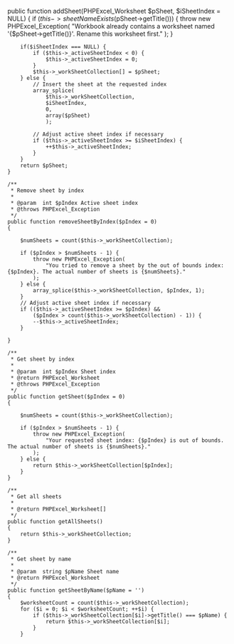  public function addSheet(PHPExcel_Worksheet $pSheet, $iSheetIndex = NULL)
    {
        if ($this->sheetNameExists($pSheet->getTitle())) {
            throw new PHPExcel_Exception(
            	"Workbook already contains a worksheet named '{$pSheet->getTitle()}'. Rename this worksheet first."
            );
        }

        if($iSheetIndex === NULL) {
            if ($this->_activeSheetIndex < 0) {
                $this->_activeSheetIndex = 0;
            }
            $this->_workSheetCollection[] = $pSheet;
        } else {
            // Insert the sheet at the requested index
            array_splice(
                $this->_workSheetCollection,
                $iSheetIndex,
                0,
                array($pSheet)
                );

            // Adjust active sheet index if necessary
            if ($this->_activeSheetIndex >= $iSheetIndex) {
                ++$this->_activeSheetIndex;
            }
        }
        return $pSheet;
    }

    /**
     * Remove sheet by index
     *
     * @param  int $pIndex Active sheet index
     * @throws PHPExcel_Exception
     */
    public function removeSheetByIndex($pIndex = 0)
    {

        $numSheets = count($this->_workSheetCollection);

        if ($pIndex > $numSheets - 1) {
            throw new PHPExcel_Exception(
            	"You tried to remove a sheet by the out of bounds index: {$pIndex}. The actual number of sheets is {$numSheets}."
            );
        } else {
            array_splice($this->_workSheetCollection, $pIndex, 1);
        }
        // Adjust active sheet index if necessary
        if (($this->_activeSheetIndex >= $pIndex) &&
            ($pIndex > count($this->_workSheetCollection) - 1)) {
            --$this->_activeSheetIndex;
        }

    }

    /**
     * Get sheet by index
     *
     * @param  int $pIndex Sheet index
     * @return PHPExcel_Worksheet
     * @throws PHPExcel_Exception
     */
    public function getSheet($pIndex = 0)
    {

        $numSheets = count($this->_workSheetCollection);

        if ($pIndex > $numSheets - 1) {
            throw new PHPExcel_Exception(
            	"Your requested sheet index: {$pIndex} is out of bounds. The actual number of sheets is {$numSheets}."
           	);
        } else {
            return $this->_workSheetCollection[$pIndex];
        }
    }

    /**
     * Get all sheets
     *
     * @return PHPExcel_Worksheet[]
     */
    public function getAllSheets()
    {
        return $this->_workSheetCollection;
    }

    /**
     * Get sheet by name
     *
     * @param  string $pName Sheet name
     * @return PHPExcel_Worksheet
     */
    public function getSheetByName($pName = '')
    {
        $worksheetCount = count($this->_workSheetCollection);
        for ($i = 0; $i < $worksheetCount; ++$i) {
            if ($this->_workSheetCollection[$i]->getTitle() === $pName) {
                return $this->_workSheetCollection[$i];
            }
        }
